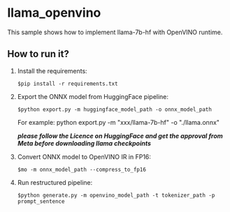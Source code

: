 # llama_openvino
This sample shows how to implement llama-7b-hf with OpenVINO runtime.

## How to run it?
1. Install the requirements:

    ```$pip install -r requirements.txt```

2. Export the ONNX model from HuggingFace pipeline:

    ```$python export.py -m huggingface_model_path -o onnx_model_path```


    For example: python export.py -m "xxx/llama-7b-hf" -o "./llama.onnx"


    ***please follow the Licence on HuggingFace and get the approval from Meta before downloading llama checkpoints***

3. Convert ONNX model to OpenVINO IR in FP16:

     ```$mo -m onnx_model_path --compress_to_fp16```

4. Run restructured pipeline:

    ```$python generate.py -m openvino_model_path -t tokenizer_path -p prompt_sentence```